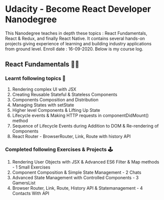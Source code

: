 # Udacity - Become React Developer Nanodegree 

This Nanodegree teaches in depth these topics : React Fundamentals, React & Redux, and finally React Native. It contains several hands-on projects giving experience of learning and building industry applications from ground level. Enroll date : 16-09-2020. Below is my course log.

## React Fundamentals 📐📏

### Learnt following topics 🧠

1. Rendering complex UI with JSX
2. Creating Reusable Stateful & Stateless Components
3. Components Composition and Distribution
4. Managing States with setState
5. Higher level Components & Lifting Up State
6. Lifecycle events & Making HTTP requests in componentDidMount() method
7. Sequence of Lifecycle Events during Addition to DOM & Re-rendering of Components
8. React Router - BrowserRouter, Link, Route with history API

### Completed following Exercises & Projects 🕹

1. Rendering User Objects with JSX & Advanced ES6 Filter & Map methods - 1 Small Exercises
3. Component Composition & Simple State Management - 2 Chats
2. Advanced State Management with Controlled Components - 3 GamersList
4. Browser Router, Link, Route, History API & Statemanagement - 4 Contacts With API